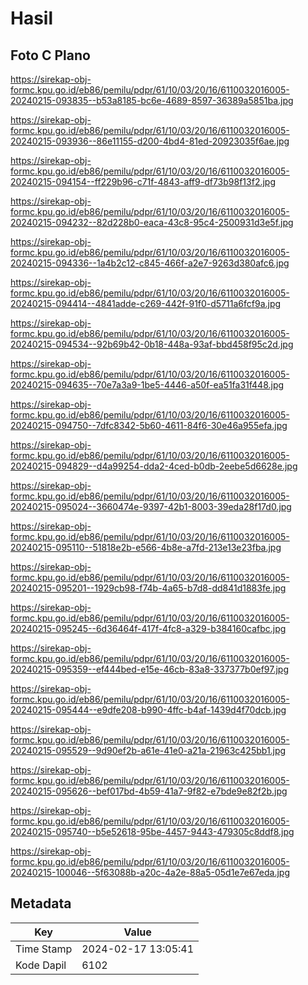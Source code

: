 # Hasil

## Foto C Plano

https://sirekap-obj-formc.kpu.go.id/eb86/pemilu/pdpr/61/10/03/20/16/6110032016005-20240215-093835--b53a8185-bc6e-4689-8597-36389a5851ba.jpg

https://sirekap-obj-formc.kpu.go.id/eb86/pemilu/pdpr/61/10/03/20/16/6110032016005-20240215-093936--86e11155-d200-4bd4-81ed-20923035f6ae.jpg

https://sirekap-obj-formc.kpu.go.id/eb86/pemilu/pdpr/61/10/03/20/16/6110032016005-20240215-094154--ff229b96-c71f-4843-aff9-df73b98f13f2.jpg

https://sirekap-obj-formc.kpu.go.id/eb86/pemilu/pdpr/61/10/03/20/16/6110032016005-20240215-094232--82d228b0-eaca-43c8-95c4-2500931d3e5f.jpg

https://sirekap-obj-formc.kpu.go.id/eb86/pemilu/pdpr/61/10/03/20/16/6110032016005-20240215-094336--1a4b2c12-c845-466f-a2e7-9263d380afc6.jpg

https://sirekap-obj-formc.kpu.go.id/eb86/pemilu/pdpr/61/10/03/20/16/6110032016005-20240215-094414--4841adde-c269-442f-91f0-d5711a6fcf9a.jpg

https://sirekap-obj-formc.kpu.go.id/eb86/pemilu/pdpr/61/10/03/20/16/6110032016005-20240215-094534--92b69b42-0b18-448a-93af-bbd458f95c2d.jpg

https://sirekap-obj-formc.kpu.go.id/eb86/pemilu/pdpr/61/10/03/20/16/6110032016005-20240215-094635--70e7a3a9-1be5-4446-a50f-ea51fa31f448.jpg

https://sirekap-obj-formc.kpu.go.id/eb86/pemilu/pdpr/61/10/03/20/16/6110032016005-20240215-094750--7dfc8342-5b60-4611-84f6-30e46a955efa.jpg

https://sirekap-obj-formc.kpu.go.id/eb86/pemilu/pdpr/61/10/03/20/16/6110032016005-20240215-094829--d4a99254-dda2-4ced-b0db-2eebe5d6628e.jpg

https://sirekap-obj-formc.kpu.go.id/eb86/pemilu/pdpr/61/10/03/20/16/6110032016005-20240215-095024--3660474e-9397-42b1-8003-39eda28f17d0.jpg

https://sirekap-obj-formc.kpu.go.id/eb86/pemilu/pdpr/61/10/03/20/16/6110032016005-20240215-095110--51818e2b-e566-4b8e-a7fd-213e13e23fba.jpg

https://sirekap-obj-formc.kpu.go.id/eb86/pemilu/pdpr/61/10/03/20/16/6110032016005-20240215-095201--1929cb98-f74b-4a65-b7d8-dd841d1883fe.jpg

https://sirekap-obj-formc.kpu.go.id/eb86/pemilu/pdpr/61/10/03/20/16/6110032016005-20240215-095245--6d36464f-417f-4fc8-a329-b384160cafbc.jpg

https://sirekap-obj-formc.kpu.go.id/eb86/pemilu/pdpr/61/10/03/20/16/6110032016005-20240215-095359--ef444bed-e15e-46cb-83a8-337377b0ef97.jpg

https://sirekap-obj-formc.kpu.go.id/eb86/pemilu/pdpr/61/10/03/20/16/6110032016005-20240215-095444--e9dfe208-b990-4ffc-b4af-1439d4f70dcb.jpg

https://sirekap-obj-formc.kpu.go.id/eb86/pemilu/pdpr/61/10/03/20/16/6110032016005-20240215-095529--9d90ef2b-a61e-41e0-a21a-21963c425bb1.jpg

https://sirekap-obj-formc.kpu.go.id/eb86/pemilu/pdpr/61/10/03/20/16/6110032016005-20240215-095626--bef017bd-4b59-41a7-9f82-e7bde9e82f2b.jpg

https://sirekap-obj-formc.kpu.go.id/eb86/pemilu/pdpr/61/10/03/20/16/6110032016005-20240215-095740--b5e52618-95be-4457-9443-479305c8ddf8.jpg

https://sirekap-obj-formc.kpu.go.id/eb86/pemilu/pdpr/61/10/03/20/16/6110032016005-20240215-100046--5f63088b-a20c-4a2e-88a5-05d1e7e67eda.jpg


## Metadata

| Key        | Value               |
| ---------- | ------------------- |
| Time Stamp | 2024-02-17 13:05:41 |
| Kode Dapil | 6102                |



